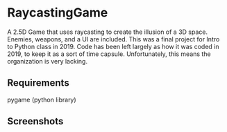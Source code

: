 # RaycastingGame
A 2.5D Game that uses raycasting to create the illusion of a 3D space. Enemies, weapons, and a UI are included. This was a final project for Intro to Python class in 2019. Code has been left largely as how it was coded in 2019, to keep it as a sort of time capsule. Unfortunately, this means the organization is very lacking.

## Requirements
pygame (python library)

## Screenshots
